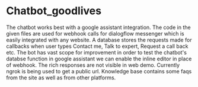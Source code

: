 # Chatbot_goodlives
The chatbot works best with a google assistant integration. The code in the given files are used for webhook calls for dialogflow messenger which is easily integrated with any
website. A database stores the requests made for callbacks when user types Contact me, Talk to expert, Request a call back etc. The bot has vast scope for improvement in order to test the chatbot's databse function in google assistant we can enable the inline editor in place of webhook. The rich responses are not visible in web demo. Currently ngrok is being used to get a public url. Knowledge base contains some faqs from the site as well as from other platforms.
